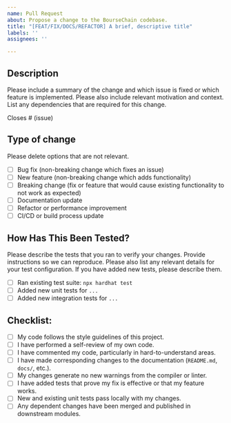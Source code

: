 ```yaml
---
name: Pull Request
about: Propose a change to the BourseChain codebase.
title: "[FEAT/FIX/DOCS/REFACTOR] A brief, descriptive title"
labels: ''
assignees: ''

---
```


## Description

Please include a summary of the change and which issue is fixed or which feature is implemented. Please also include relevant motivation and context. List any dependencies that are required for this change.

Closes # (issue)

## Type of change

Please delete options that are not relevant.

- [ ] Bug fix (non-breaking change which fixes an issue)
- [ ] New feature (non-breaking change which adds functionality)
- [ ] Breaking change (fix or feature that would cause existing functionality to not work as expected)
- [ ] Documentation update
- [ ] Refactor or performance improvement
- [ ] CI/CD or build process update

## How Has This Been Tested?

Please describe the tests that you ran to verify your changes. Provide instructions so we can reproduce. Please also list any relevant details for your test configuration. If you have added new tests, please describe them.

- [ ] Ran existing test suite: `npx hardhat test`
- [ ] Added new unit tests for `...`
- [ ] Added new integration tests for `...`

## Checklist:

- [ ] My code follows the style guidelines of this project.
- [ ] I have performed a self-review of my own code.
- [ ] I have commented my code, particularly in hard-to-understand areas.
- [ ] I have made corresponding changes to the documentation (`README.md`, `docs/`, etc.).
- [ ] My changes generate no new warnings from the compiler or linter.
- [ ] I have added tests that prove my fix is effective or that my feature works.
- [ ] New and existing unit tests pass locally with my changes.
- [ ] Any dependent changes have been merged and published in downstream modules.
